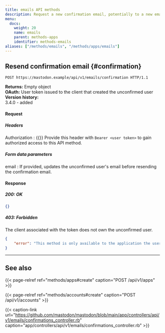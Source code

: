```yaml
---
title: emails API methods
description: Request a new confirmation email, potentially to a new email address.
menu:
  docs:
    weight: 20
    name: emails
    parent: methods-apps
    identifier: methods-emails
aliases: ["/methods/emails", "/methods/apps/emails"]
---
```


<style>
#TableOfContents ul ul ul {display: none}
</style>

## Resend confirmation email {#confirmation}

```http
POST https://mastodon.example/api/v1/emails/confirmation HTTP/1.1
```

**Returns:** Empty object\
**OAuth:** User token issued to the client that created the unconfirmed user\
**Version history:**\
3.4.0 - added

#### Request
##### Headers

Authorization
: {{<required>}} Provide this header with `Bearer <user token>` to gain authorized access to this API method.

##### Form data parameters

email
: If provided, updates the unconfirmed user's email before resending the confirmation email.

#### Response
##### 200: OK

```json
{}
```

##### 403: Forbidden
The client associated with the token does not own the unconfirmed user.

```json
{
	"error": "This method is only available to the application the user originally signed-up with"
}
```

---

## See also

{{< page-relref ref="methods/apps#create" caption="POST /api/v1/apps" >}}

{{< page-relref ref="methods/accounts#create" caption="POST /api/v1/accounts" >}}

{{< caption-link url="https://github.com/mastodon/mastodon/blob/main/app/controllers/api/v1/emails/confirmations_controller.rb" caption="app/controllers/api/v1/emails/confirmations_controller.rb" >}}